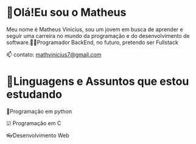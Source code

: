 
# 👋Olá!Eu sou o Matheus

 Meu nome é Matheus Vinicius, sou um jovem em busca de aprender e seguir uma carreira no mundo da programação e do desenvolvimento de software.👨‍💻Programador BackEnd, no futuro, pretendo ser Fullstack

📫 contato: mathvinicius7@gmail.com

# 🧠Linguagens e Assuntos que estou estudando

🐍Programação em python

☑ Programação em C

👓Desenvolvimento Web

